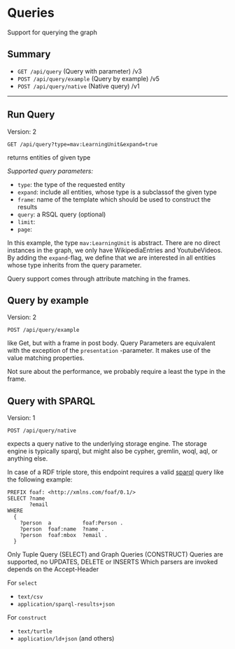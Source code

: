 # Queries

Support for querying the graph

## Summary

* ``GET /api/query`` (Query with parameter) /v3
* `POST /api/query/example` (Query by example) /v5
* `POST /api/query/native` (Native query) /v1

---

## Run Query

Version: 2

``GET /api/query?type=mav:LearningUnit&expand=true``

returns entities of given type

*Supported query parameters:*

* ``type``: the type of the requested entity
* ``expand``: include all entities, whose type is a subclassof the given type
* ``frame``: name of the template which should be used to construct the results
* ``query``: a RSQL query (optional)
* ``limit``:
* ``page``:

In this example, the type `mav:LearningUnit` is abstract. There are no direct instances in the graph, we only have
WikipediaEntries and YoutubeVideos. By adding the ``expand``-flag, we define that we are interested in all entities
whose type inherits from the query parameter.

Query support comes through attribute matching in the frames.

## Query by example

Version: 2

`POST /api/query/example`

like Get, but with a frame in post body. Query Parameters are equivalent with the exception of the ``presentation``
-parameter. It makes use of the value matching properties.

Not sure about the performance, we probably require a least the type in the frame.

## Query with SPARQL

Version: 1

`POST /api/query/native`

expects a query native to the underlying storage engine. The storage engine is typically sparql, but might also be
cypher, gremlin, woql, aql, or anything else.

In case of a RDF triple store, this endpoint requires a valid [sparql](https://www.w3.org/TR/sparql11-protocol/) query
like the following example:

```sparql
PREFIX foaf: <http://xmlns.com/foaf/0.1/>
SELECT ?name 
       ?email
WHERE
  {
    ?person  a          foaf:Person .
    ?person  foaf:name  ?name .
    ?person  foaf:mbox  ?email .
  }
```

Only Tuple Query (SELECT) and Graph Queries (CONSTRUCT) Queries are supported, no UPDATES, DELETE or INSERTS
Which parsers are invoked depends on the Accept-Header

For ``select``

* ``text/csv``
* ``application/sparql-results+json``

For ``construct``

* ``text/turtle``
* ``application/ld+json``
  (and others)
